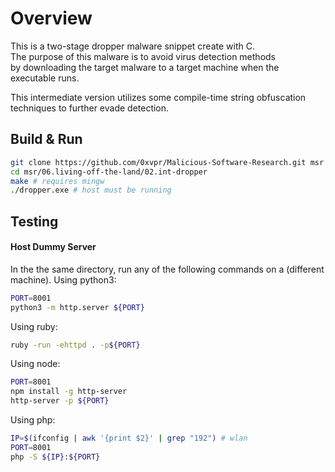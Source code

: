 # Overview
This is a two-stage dropper malware snippet create with C.  
The purpose of this malware is to avoid virus detection methods  
by downloading the target malware to a target machine when the  
executable runs.  

This intermediate version utilizes some compile-time string obfuscation  
techniques to further evade detection.

## Build & Run
```bash
git clone https://github.com/0xvpr/Malicious-Software-Research.git msr
cd msr/06.living-off-the-land/02.int-dropper
make # requires mingw
./dropper.exe # host must be running
```

## Testing
#### Host Dummy Server
In the the same directory, run any of the following commands on a (different machine).
Using python3:
```bash
PORT=8001
python3 -m http.server ${PORT}
```
Using ruby:
```bash
ruby -run -ehttpd . -p${PORT}
```
Using node:
```bash
PORT=8001
npm install -g http-server
http-server -p ${PORT}
```
Using php:
```bash
IP=$(ifconfig | awk '{print $2}' | grep "192") # wlan
PORT=8001
php -S ${IP}:${PORT}
```
